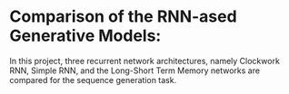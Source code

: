 # Comparison of the RNN-ased Generative Models:

In this project, three recurrent network architectures, namely Clockwork RNN, Simple RNN, and the Long-Short Term Memory networks 
are compared for the sequence generation task.

